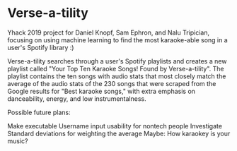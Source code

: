 # Verse-a-tility
Yhack 2019 project for Daniel Knopf, Sam Ephron, and Nalu Tripician, focusing on using machine learning to find the most karaoke-able song in a user's Spotify library :)

Verse-a-tility searches through a user's Spotify playlists and creates a new playlist called "Your Top Ten Karaoke Songs! Found by Verse-a-tility". The playlist contains the ten songs with audio stats that most closely match the average of the audio stats of the 230 songs that were scraped from the Google results for "Best karaoke songs," with extra emphasis on danceability, energy, and low instrumentalness.

Possible future plans:

Make executable
  Username input
  usability for nontech people
Investigate Standard deviations for weighting the average
Maybe: How karaokey is your music?
